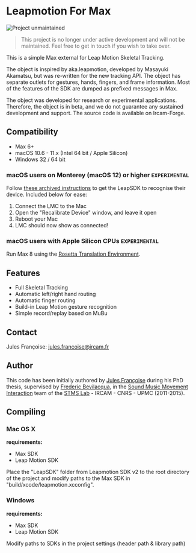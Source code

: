 Leapmotion For Max
===========================================

![Project unmaintained](https://img.shields.io/badge/project-unmaintained-red.svg)

> This project is no longer under active development and will not be maintained. Feel free to get in touch if you wish to take over.

This is a simple Max external for Leap Motion Skeletal Tracking.

The object is inspired by aka.leapmotion, developed by Masayuki Akamatsu, but was re-written for the new tracking API. The object has separate outlets for gestures, hands, fingers, and frame information. Most of the features of the SDK are dumped as prefixed messages in Max.

The object was developed for research or experimental applications. Therefore, the object is in beta, and we do not guarantee any sustained development and support. The source code is available on Ircam-Forge.

## Compatibility
- Max 6+ 
- macOS 10.6 - 11.x (Intel 64 bit / Apple Silicon)
- Windows 32 / 64 bit

### macOS users on Monterey (macOS 12) or higher `EXPERIMENTAL`
Follow [these archived instructions](https://archive.vn/b6T0g) to get the LeapSDK to recognise their device. Included below for ease: 
1. Connect the LMC to the Mac
2. Open the "Recalibrate Device" window, and leave it open
3. Reboot your Mac
4. LMC should now show as connected!

### macOS users with Apple Silicon CPUs `EXPERIMENTAL`
Run Max 8 using the [Rosetta Translation Environment](https://developer.apple.com/documentation/apple-silicon/about-the-rosetta-translation-environment). 


## Features
- Full Skeletal Tracking
- Automatic left/right hand routing
- Automatic finger routing
- Build-in Leap Motion gesture recognition
- Simple record/replay based on MuBu

## Contact

Jules Françoise: <jules.francoise@ircam.fr>

## Author

This code has been initially authored by <a href="http://julesfrancoise.com">Jules Françoise</a> during his PhD thesis, supervised by <a href="frederic-bevilacqua.net">Frederic Bevilacqua</a>, in the <a href="http://ismm.ircam.fr">Sound Music Movement Interaction</a> team of the <a href="http://www.ircam.fr/stms.html?&L=1">STMS Lab</a> - IRCAM - CNRS - UPMC (2011-2015).

## Compiling

### Mac OS X

__requirements:__
- Max SDK
- Leap Motion SDK

Place the "LeapSDK" folder from Leapmotion SDK v2 to the root directory of the project and modify paths to the Max SDK in "build/xcode/leapmotion.xcconfig".

### Windows

__requirements:__
- Max SDK
- Leap Motion SDK

Modify paths to SDKs in the project settings (header path & library path)
